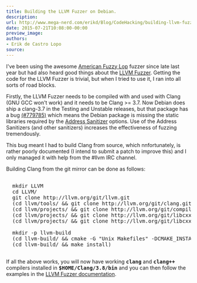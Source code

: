 ```yaml
---
title: Building the LLVM Fuzzer on Debian.
description:
url: http://www.mega-nerd.com/erikd/Blog/CodeHacking/building-llvm-fuzzer.html
date: 2015-07-21T10:08:00-00:00
preview_image:
authors:
- Erik de Castro Lopo
source:
---
```




<p>
I've been using the awesome
	<a href="http://lcamtuf.coredump.cx/afl/">American Fuzzy Lop</a>
fuzzer since late last year but had also heard good things about the
	<a href="http://llvm.org/docs/LibFuzzer.html">LLVM Fuzzer</a>.
Getting the code for the LLVM Fuzzer is trivial, but when I tried to use it, I
ran into all sorts of road blocks.
</p>

<p>
Firstly, the LLVM Fuzzer needs to be compiled with and used with Clang (GNU GCC
won't work) and it needs to be Clang &gt;= 3.7.
Now Debian does ship a clang-3.7 in the Testing and Unstable releases, but that
package has a bug
	<a href="https://bugs.debian.org/cgi-bin/bugreport.cgi?bug=779785">(#779785)</a>
which means the Debian package is missing the static libraries required by the
	<a href="http://clang.llvm.org/docs/AddressSanitizer.html">Address Sanitizer</a>
options.
Use of the Address Sanitizers (and other sanitizers) increases the effectiveness
of fuzzing tremendously.
</p>

<p>
This bug meant I had to build Clang from source, which nnfortunately, is rather
poorly documented (I intend to submit a patch to improve this) and I only
managed it with help from the #llvm IRC channel.
</p>

<p>
Building Clang from the git mirror can be done as follows:
</p>

<pre class="code">

  mkdir LLVM
  cd LLVM/
  git clone http://llvm.org/git/llvm.git
  (cd llvm/tools/ &amp;&amp; git clone http://llvm.org/git/clang.git)
  (cd llvm/projects/ &amp;&amp; git clone http://llvm.org/git/compiler-rt.git)
  (cd llvm/projects/ &amp;&amp; git clone http://llvm.org/git/libcxx.git)
  (cd llvm/projects/ &amp;&amp; git clone http://llvm.org/git/libcxxabi)

  mkdir -p llvm-build
  (cd llvm-build/ &amp;&amp; cmake -G "Unix Makefiles" -DCMAKE_INSTALL_PREFIX=$(HOME)/Clang/3.8 ../llvm)
  (cd llvm-build/ &amp;&amp; make install)

</pre>

<p>
If all the above works, you will now have working <b><tt>clang</tt></b> and
<b><tt>clang++</tt></b> compilers installed in <b><tt>$HOME/Clang/3.8/bin</tt></b>
and you can then follow the examples in the
	<a href="http://llvm.org/docs/LibFuzzer.html">LLVM Fuzzer documentation</a>.
</p>


